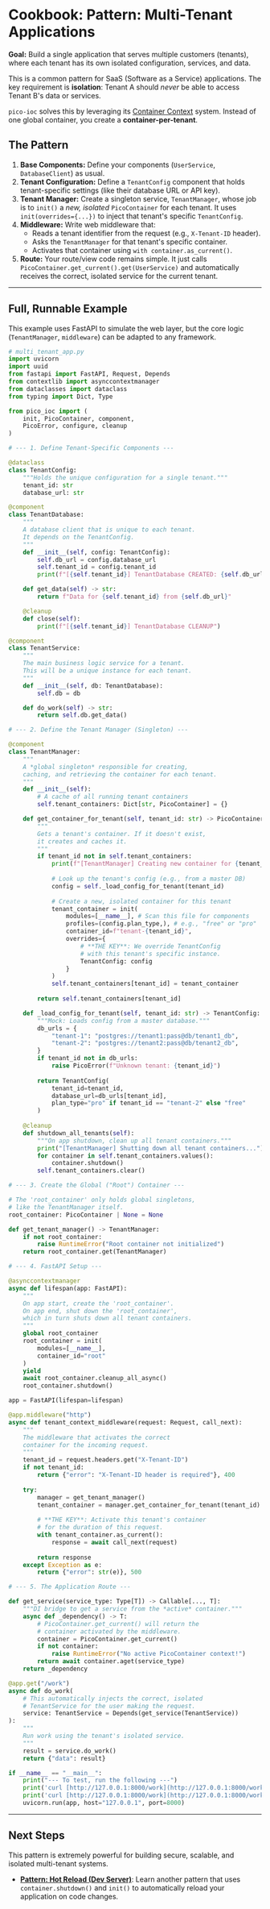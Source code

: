 # Cookbook: Pattern: Multi-Tenant Applications

**Goal:** Build a single application that serves multiple customers (tenants), where each tenant has its own isolated configuration, services, and data.

This is a common pattern for SaaS (Software as a Service) applications. The key requirement is **isolation**: Tenant A should *never* be able to access Tenant B's data or services.

`pico-ioc` solves this by leveraging its [Container Context](./observability/container-context.md) system. Instead of one global container, you create a **container-per-tenant**.

## The Pattern

1.  **Base Components:** Define your components (`UserService`, `DatabaseClient`) as usual.
2.  **Tenant Configuration:** Define a `TenantConfig` component that holds tenant-specific settings (like their database URL or API key).
3.  **Tenant Manager:** Create a singleton service, `TenantManager`, whose job is to `init()` a *new, isolated* `PicoContainer` for each tenant. It uses `init(overrides={...})` to inject that tenant's specific `TenantConfig`.
4.  **Middleware:** Write web middleware that:
    * Reads a tenant identifier from the request (e.g., `X-Tenant-ID` header).
    * Asks the `TenantManager` for that tenant's specific container.
    * Activates that container using `with container.as_current()`.
5.  **Route:** Your route/view code remains simple. It just calls `PicoContainer.get_current().get(UserService)` and automatically receives the correct, isolated service for the current tenant.

---

## Full, Runnable Example

This example uses FastAPI to simulate the web layer, but the core logic (`TenantManager`, `middleware`) can be adapted to any framework.

```python
# multi_tenant_app.py
import uvicorn
import uuid
from fastapi import FastAPI, Request, Depends
from contextlib import asynccontextmanager
from dataclasses import dataclass
from typing import Dict, Type

from pico_ioc import (
    init, PicoContainer, component, 
    PicoError, configure, cleanup
)

# --- 1. Define Tenant-Specific Components ---

@dataclass
class TenantConfig:
    """Holds the unique configuration for a single tenant."""
    tenant_id: str
    database_url: str

@component
class TenantDatabase:
    """
    A database client that is unique to each tenant.
    It depends on the TenantConfig.
    """
    def __init__(self, config: TenantConfig):
        self.db_url = config.database_url
        self.tenant_id = config.tenant_id
        print(f"[{self.tenant_id}] TenantDatabase CREATED: {self.db_url}")

    def get_data(self) -> str:
        return f"Data for {self.tenant_id} from {self.db_url}"

    @cleanup
    def close(self):
        print(f"[{self.tenant_id}] TenantDatabase CLEANUP")

@component
class TenantService:
    """
    The main business logic service for a tenant.
    This will be a unique instance for each tenant.
    """
    def __init__(self, db: TenantDatabase):
        self.db = db

    def do_work(self) -> str:
        return self.db.get_data()

# --- 2. Define the Tenant Manager (Singleton) ---

@component
class TenantManager:
    """
    A *global singleton* responsible for creating,
    caching, and retrieving the container for each tenant.
    """
    def __init__(self):
        # A cache of all running tenant containers
        self.tenant_containers: Dict[str, PicoContainer] = {}

    def get_container_for_tenant(self, tenant_id: str) -> PicoContainer:
        """
        Gets a tenant's container. If it doesn't exist,
        it creates and caches it.
        """
        if tenant_id not in self.tenant_containers:
            print(f"[TenantManager] Creating new container for {tenant_id}")
            
            # Look up the tenant's config (e.g., from a master DB)
            config = self._load_config_for_tenant(tenant_id)
            
            # Create a new, isolated container for this tenant
            tenant_container = init(
                modules=[__name__], # Scan this file for components
                profiles=(config.plan_type,), # e.g., "free" or "pro"
                container_id=f"tenant-{tenant_id}",
                overrides={
                    # **THE KEY**: We override TenantConfig
                    # with this tenant's specific instance.
                    TenantConfig: config
                }
            )
            self.tenant_containers[tenant_id] = tenant_container
        
        return self.tenant_containers[tenant_id]

    def _load_config_for_tenant(self, tenant_id: str) -> TenantConfig:
        """Mock: Loads config from a master database."""
        db_urls = {
            "tenant-1": "postgres://tenant1:pass@db/tenant1_db",
            "tenant-2": "postgres://tenant2:pass@db/tenant2_db",
        }
        if tenant_id not in db_urls:
            raise PicoError(f"Unknown tenant: {tenant_id}")
        
        return TenantConfig(
            tenant_id=tenant_id,
            database_url=db_urls[tenant_id],
            plan_type="pro" if tenant_id == "tenant-2" else "free"
        )
    
    @cleanup
    def shutdown_all_tenants(self):
        """On app shutdown, clean up all tenant containers."""
        print("[TenantManager] Shutting down all tenant containers...")
        for container in self.tenant_containers.values():
            container.shutdown()
        self.tenant_containers.clear()

# --- 3. Create the Global ("Root") Container ---

# The 'root_container' only holds global singletons,
# like the TenantManager itself.
root_container: PicoContainer | None = None

def get_tenant_manager() -> TenantManager:
    if not root_container:
        raise RuntimeError("Root container not initialized")
    return root_container.get(TenantManager)

# --- 4. FastAPI Setup ---

@asynccontextmanager
async def lifespan(app: FastAPI):
    """
    On app start, create the 'root_container'.
    On app end, shut down the 'root_container',
    which in turn shuts down all tenant containers.
    """
    global root_container
    root_container = init(
        modules=[__name__],
        container_id="root"
    )
    yield
    await root_container.cleanup_all_async()
    root_container.shutdown()

app = FastAPI(lifespan=lifespan)

@app.middleware("http")
async def tenant_context_middleware(request: Request, call_next):
    """
    The middleware that activates the correct
    container for the incoming request.
    """
    tenant_id = request.headers.get("X-Tenant-ID")
    if not tenant_id:
        return {"error": "X-Tenant-ID header is required"}, 400
    
    try:
        manager = get_tenant_manager()
        tenant_container = manager.get_container_for_tenant(tenant_id)
        
        # **THE KEY**: Activate this tenant's container
        # for the duration of this request.
        with tenant_container.as_current():
            response = await call_next(request)
            
        return response
    except Exception as e:
        return {"error": str(e)}, 500

# --- 5. The Application Route ---

def get_service(service_type: Type[T]) -> Callable[..., T]:
    """DI bridge to get a service from the *active* container."""
    async def _dependency() -> T:
        # PicoContainer.get_current() will return the
        # container activated by the middleware.
        container = PicoContainer.get_current()
        if not container:
            raise RuntimeError("No active PicoContainer context!")
        return await container.aget(service_type)
    return _dependency

@app.get("/work")
async def do_work(
    # This automatically injects the correct, isolated
    # TenantService for the user making the request.
    service: TenantService = Depends(get_service(TenantService))
):
    """
    Run work using the tenant's isolated service.
    """
    result = service.do_work()
    return {"data": result}

if __name__ == "__main__":
    print("--- To test, run the following ---")
    print('curl [http://127.0.0.1:8000/work](http://127.0.0.1:8000/work) -H "X-Tenant-ID: tenant-1"')
    print('curl [http://127.0.0.1:8000/work](http://127.0.0.1:8000/work) -H "X-Tenant-ID: tenant-2"')
    uvicorn.run(app, host="127.0.0.1", port=8000)
````

-----

## Next Steps

This pattern is extremely powerful for building secure, scalable, and isolated multi-tenant systems.

  * **[Pattern: Hot Reload (Dev Server)](./pattern-hot-reload.md)**: Learn another pattern that uses `container.shutdown()` and `init()` to automatically reload your application on code changes.

